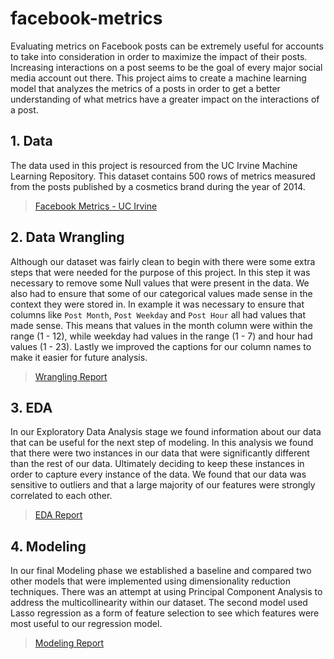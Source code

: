 # facebook-metrics

Evaluating metrics on Facebook posts can be extremely useful for accounts to take into consideration in order to maximize the impact of their posts. Increasing interactions on a post seems to be the goal of every major social media account out there. This project aims to create a machine learning model that analyzes the metrics of a posts in order to get a better understanding of what metrics have a greater impact on the interactions of a post.

## 1. Data

The data used in this project is resourced from the UC Irvine Machine Learning Repository. This dataset contains 500 rows of metrics measured from the posts published by a cosmetics brand during the year of 2014.

> [Facebook Metrics - UC Irvine](https://archive.ics.uci.edu/dataset/368/facebook+metrics)

## 2. Data Wrangling

Although our dataset was fairly clean to begin with there were some extra steps that were needed for the purpose of this project. In this step it was necessary to remove some Null values that were present in the data. We also had to ensure that some of our categorical values made sense in the context they were stored in. In example it was necessary to ensure that columns like `Post Month`, `Post Weekday` and `Post Hour` all had values that made sense. This means that values in the month column were within the range (1 - 12), while weekday had values in the range (1 - 7) and hour had values (1 - 23). Lastly we improved the captions for our column names to make it easier for future analysis.

> [Wrangling Report](https://github.com/aureliobarrios/facebook-metrics/blob/main/notebooks/data_wrangling.ipynb)

## 3. EDA

In our Exploratory Data Analysis stage we found information about our data that can be useful for the next step of modeling. In this analysis we found that there were two instances in our data that were significantly different than the rest of our data. Ultimately deciding to keep these instances in order to capture every instance of the data. We found that our data was sensitive to outliers and that a large majority of our features were strongly correlated to each other. 

> [EDA Report](https://github.com/aureliobarrios/facebook-metrics/blob/main/notebooks/eda.ipynb)

## 4. Modeling

In our final Modeling phase we established a baseline and compared two other models that were implemented using dimensionality reduction techniques. There was an attempt at using Principal Component Analysis to address the multicollinearity within our dataset. The second model used Lasso regression as a form of feature selection to see which features were most useful to our regression model. 

> [Modeling Report](https://github.com/aureliobarrios/facebook-metrics/blob/main/notebooks/model.ipynb)
